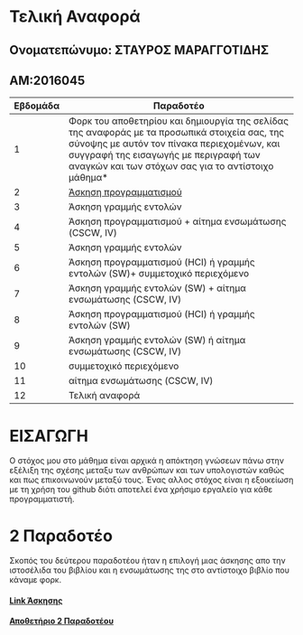 # Τελική Αναφορά

## Ονοματεπώνυμο: ΣΤΑΥΡΟΣ ΜΑΡΑΓΓΟΤΙΔΗΣ

## ΑΜ:2016045

| Εβδομάδα | Παραδοτέο |
| --- | --- |
| 1 | Φορκ του αποθετηρίου και δημιουργία της σελίδας της αναφοράς με τα προσωπικά στοιχεία σας, της σύνοψης με αυτόν τον πίνακα περιεχομένων, και συγγραφή της εισαγωγής με περιγραφή των αναγκών και των στόχων σας για το αντίστοιχο μάθημα* |
| 2 | [Άσκηση προγραμματισμού](#2-Παραδοτέο) |
| 3 | Άσκηση γραμμής εντολών |
| 4 | Άσκηση προγραμματισμού + αίτημα ενσωμάτωσης (CSCW, IV) |
| 5 | Άσκηση γραμμής εντολών |
| 6 | Άσκηση προγραμματισμού (HCI) ή γραμμής εντολών (SW)+ συμμετοχικό περιεχόμενο |
| 7 | Άσκηση γραμμής εντολών (SW) + αίτημα ενσωμάτωσης (CSCW, IV) |
| 8 | Άσκηση προγραμματισμού (HCI) ή γραμμής εντολών (SW) |
| 9 | Άσκηση γραμμής εντολών (SW) ή αίτημα ενσωμάτωσης (CSCW, IV) |
| 10 | συμμετοχικό περιεχόμενο |
| 11 | αίτημα ενσωμάτωσης (CSCW, IV) |
| 12 | Τελική αναφορά |

# ΕΙΣΑΓΩΓΗ

Ο στόχος μου στο μάθημα είναι αρχικά η απόκτηση γνώσεων πάνω στην εξέλιξη της σχέσης μεταξυ των ανθρώπων και των υπολογιστών καθώς και πως επικοινωνούν μεταξύ τους.
Ένας αλλος στόχος είναι η εξοικείωση με τη χρήση του github διότι αποτελεί ένα χρήσιμο εργαλείο για κάθε προγραμματιστή.  

# 2 Παραδοτέο

Σκοπός του δεύτερου παραδοτέου ήταν η επιλογή μιας άσκησης απο την ιστοσέλιδα του βιβλίου και η ενσωμάτωσης της στο αντίστοιχο βιβλίο που κάναμε φορκ.

#### [Link Άσκησης](https://stavros16.netlify.app/remix/image-filter/)
#### [Αποθετήριο 2 Παραδοτέου](https://github.com/Stavros16/site/blob/master/_remix/image-filter.md)
